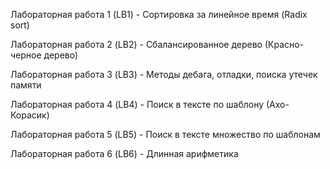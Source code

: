 Лабораторная работа 1 (LB1) - Сортировка за линейное время (Radix sort)

Лабораторная работа 2 (LB2) - Сбалансированное дерево (Красно-черное дерево)

Лабораторная работа 3 (LB3) - Методы дебага, отладки, поиска утечек памяти

Лабораторная работа 4 (LB4) - Поиск в тексте по шаблону (Ахо-Корасик)

Лабораторная работа 5 (LB5) - Поиск в тексте множество по шаблонам

Лабораторная работа 6 (LB6) - Длинная арифметика

